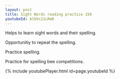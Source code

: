```yaml
---
layout: post
title: Sight Words reading practice 159
youtubeId: ml6Vc21LRm0
---
```

 
 
Helps to learn sight words and their spelling.

Opportunitiy to repeat the spelling. 

Practice spelling. 
 
Practice for spelling bee competitions. 
 
{% include youtubePlayer.html id=page.youtubeId %}
 
 
